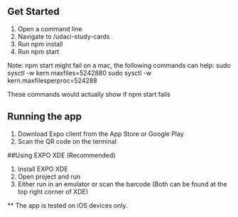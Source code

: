## Get Started
1. Open a command line
2. Navigate to /udaci-study-cards
3. Run npm install
4. Run npm start

Note: npm start might fail on a mac, the following commands can help:
  sudo sysctl -w kern.maxfiles=5242880
  sudo sysctl -w kern.maxfilesperproc=524288

These commands would actually show if npm start fails

## Running the app
1. Download Expo client from the App Store or Google Play
2. Scan the QR code on the terminal

##Using EXPO XDE (Recommended)
1. Install EXPO XDE
2. Open project and run
3. Either run in an emulator or scan the barcode (Both can be found at the top right corner of XDE)

** The app is tested on iOS devices only.
